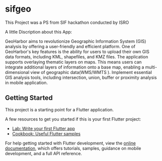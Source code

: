 # sifgeo

This Project was a PS from SIF hackathon conducted by ISRO

A little Discription about this App:

GeoHarbor aims to revolutionize Geographic Information System (GIS) analysis by offering a user-friendly and efficient platform. 
One of GeoHarbor's key features is the ability for users to upload their own GIS data formats, including KML, shapefiles, and KMZ files. 
The application supports overlaying thematic layers on maps. This means users can integrate additional layers of information onto a base map, enabling a multi-dimensional view of geographic data(WMS/WMTS ).
Implement essential GIS analysis tools, including intersection, union, buffer or proximity analysis in mobile application. 


## Getting Started

This project is a starting point for a Flutter application.

A few resources to get you started if this is your first Flutter project:

- [Lab: Write your first Flutter app](https://docs.flutter.dev/get-started/codelab)
- [Cookbook: Useful Flutter samples](https://docs.flutter.dev/cookbook)

For help getting started with Flutter development, view the
[online documentation](https://docs.flutter.dev/), which offers tutorials,
samples, guidance on mobile development, and a full API reference.

